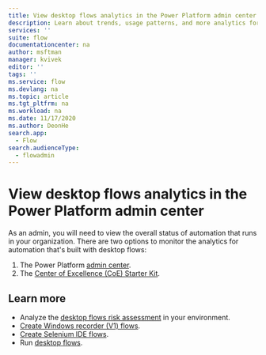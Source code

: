 ```yaml
---
title: View desktop flows analytics in the Power Platform admin center | Microsoft Docs
description: Learn about trends, usage patterns, and more analytics for desktop flows in the Power Platform admin center.
services: ''
suite: flow
documentationcenter: na
author: msftman
manager: kvivek
editor: ''
tags: ''
ms.service: flow
ms.devlang: na
ms.topic: article
ms.tgt_pltfrm: na
ms.workload: na
ms.date: 11/17/2020
ms.author: DeonHe
search.app: 
  - Flow
search.audienceType: 
  - flowadmin
---
```


# View desktop flows analytics in the Power Platform admin center

As an admin, you will need to view the overall status of automation that runs in your organization. There are two options to monitor the analytics for automation that's built with desktop flows:

1. The Power Platform [admin center](https://docs.microsoft.com/power-platform/admin/analytics-desktop-flow).
1. The [Center of Excellence (CoE) Starter Kit](https://docs.microsoft.com/power-platform/guidance/coe/setup).


## Learn more

- Analyze the [desktop flows risk assessment](https://docs.microsoft.com/power-platform/guidance/coe/power-bi-govern#desktop-flows-risk-assessment) in your environment.
- [Create Windows recorder (V1) flows](create-desktop.md).
- [Create Selenium IDE flows](create-web.md).
- Run [desktop flows](run-desktop-flow.md).
